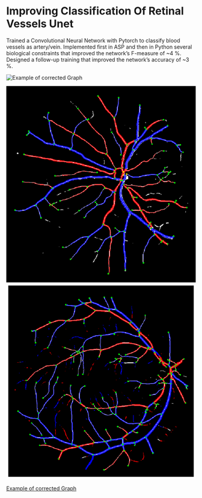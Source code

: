 # Improving Classification Of Retinal Vessels Unet
Trained a Convolutional Neural Network with Pytorch to classify blood vessels as artery/vein. Implemented first in
ASP and then in Python several biological constraints that improved the network’s F-measure of ~4 %. Designed a follow-up
training that improved the network’s accuracy of ~3 %.


![Example of corrected Graph](orientato13.png)

![Example of corrected Graph](./images/grafo4.png) ![Example of corrected Graph](./images/grafo13.png)


[Example of corrected Graph](./images/correzioni4.png)
